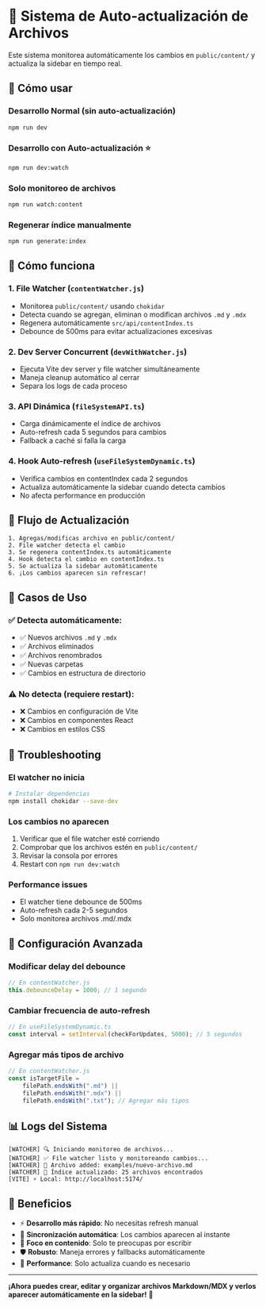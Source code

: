 # 🔄 Sistema de Auto-actualización de Archivos

Este sistema monitorea automáticamente los cambios en `public/content/` y actualiza la sidebar en tiempo real.

## 🚀 Cómo usar

### Desarrollo Normal (sin auto-actualización)

```bash
npm run dev
```

### Desarrollo con Auto-actualización ⭐

```bash
npm run dev:watch
```

### Solo monitoreo de archivos

```bash
npm run watch:content
```

### Regenerar índice manualmente

```bash
npm run generate:index
```

## 🔧 Cómo funciona

### 1. **File Watcher (`contentWatcher.js`)**

-   Monitorea `public/content/` usando `chokidar`
-   Detecta cuando se agregan, eliminan o modifican archivos `.md` y `.mdx`
-   Regenera automáticamente `src/api/contentIndex.ts`
-   Debounce de 500ms para evitar actualizaciones excesivas

### 2. **Dev Server Concurrent (`devWithWatcher.js`)**

-   Ejecuta Vite dev server y file watcher simultáneamente
-   Maneja cleanup automático al cerrar
-   Separa los logs de cada proceso

### 3. **API Dinámica (`fileSystemAPI.ts`)**

-   Carga dinámicamente el índice de archivos
-   Auto-refresh cada 5 segundos para cambios
-   Fallback a caché si falla la carga

### 4. **Hook Auto-refresh (`useFileSystemDynamic.ts`)**

-   Verifica cambios en contentIndex cada 2 segundos
-   Actualiza automáticamente la sidebar cuando detecta cambios
-   No afecta performance en producción

## 📁 Flujo de Actualización

```
1. Agregas/modificas archivo en public/content/
2. File watcher detecta el cambio
3. Se regenera contentIndex.ts automáticamente
4. Hook detecta el cambio en contentIndex.ts
5. Se actualiza la sidebar automáticamente
6. ¡Los cambios aparecen sin refrescar!
```

## 🎯 Casos de Uso

### ✅ Detecta automáticamente:

-   ✅ Nuevos archivos `.md` y `.mdx`
-   ✅ Archivos eliminados
-   ✅ Archivos renombrados
-   ✅ Nuevas carpetas
-   ✅ Cambios en estructura de directorio

### ⚠️ No detecta (requiere restart):

-   ❌ Cambios en configuración de Vite
-   ❌ Cambios en componentes React
-   ❌ Cambios en estilos CSS

## 🐛 Troubleshooting

### El watcher no inicia

```bash
# Instalar dependencias
npm install chokidar --save-dev
```

### Los cambios no aparecen

1. Verificar que el file watcher esté corriendo
2. Comprobar que los archivos estén en `public/content/`
3. Revisar la consola por errores
4. Restart con `npm run dev:watch`

### Performance issues

-   El watcher tiene debounce de 500ms
-   Auto-refresh cada 2-5 segundos
-   Solo monitorea archivos .md/.mdx

## 🔧 Configuración Avanzada

### Modificar delay del debounce

```javascript
// En contentWatcher.js
this.debounceDelay = 1000; // 1 segundo
```

### Cambiar frecuencia de auto-refresh

```javascript
// En useFileSystemDynamic.ts
const interval = setInterval(checkForUpdates, 5000); // 5 segundos
```

### Agregar más tipos de archivo

```javascript
// En contentWatcher.js
const isTargetFile =
    filePath.endsWith(".md") ||
    filePath.endsWith(".mdx") ||
    filePath.endsWith(".txt"); // Agregar más tipos
```

## 📊 Logs del Sistema

```
[WATCHER] 🔍 Iniciando monitoreo de archivos...
[WATCHER] ✅ File watcher listo y monitoreando cambios...
[WATCHER] 📄 Archivo added: examples/nuevo-archivo.md
[WATCHER] 🔄 Índice actualizado: 25 archivos encontrados
[VITE] ⚡ Local: http://localhost:5174/
```

## 🎉 Beneficios

-   ⚡ **Desarrollo más rápido**: No necesitas refresh manual
-   🔄 **Sincronización automática**: Los cambios aparecen al instante
-   🎯 **Foco en contenido**: Solo te preocupas por escribir
-   🛡️ **Robusto**: Maneja errores y fallbacks automáticamente
-   🚀 **Performance**: Solo actualiza cuando es necesario

---

**¡Ahora puedes crear, editar y organizar archivos Markdown/MDX y verlos aparecer automáticamente en la sidebar!** 🎊
